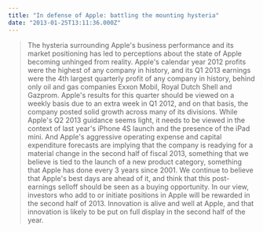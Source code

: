 ```yaml
---
title: "In defense of Apple: battling the mounting hysteria"
date: "2013-01-25T13:11:36.000Z"
---
```


> The hysteria surrounding Apple's business performance and its market positioning has led to perceptions about the state of Apple becoming unhinged from reality. Apple's calendar year 2012 profits were the highest of any company in history, and its Q1 2013 earnings were the 4th largest quarterly profit of any company in history, behind only oil and gas companies Exxon Mobil, Royal Dutch Shell and Gazprom. Apple's results for this quarter should be viewed on a weekly basis due to an extra week in Q1 2012, and on that basis, the company posted solid growth across many of its divisions. While Apple's Q2 2013 guidance seems light, it needs to be viewed in the context of last year's iPhone 4S launch and the presence of the iPad mini. And Apple's aggressive operating expense and capital expenditure forecasts are implying that the company is readying for a material change in the second half of fiscal 2013, something that we believe is tied to the launch of a new product category, something that Apple has done every 3 years since 2001. We continue to believe that Apple's best days are ahead of it, and think that this post-earnings selloff should be seen as a buying opportunity. In our view, investors who add to or initiate positions in Apple will be rewarded in the second half of 2013. Innovation is alive and well at Apple, and that innovation is likely to be put on full display in the second half of the year.